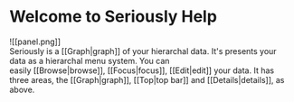 # Welcome to Seriously Help
![[panel.png]]  
Seriously is a [[Graph|graph]] of your hierarchal data. It's presents your data as a hierarchal menu system. You can easily [[Browse|browse]], [[Focus|focus]], [[Edit|edit]] your data. It has three areas, the [[Graph|graph]], [[Top|top bar]] and [[Details|details]], as above.